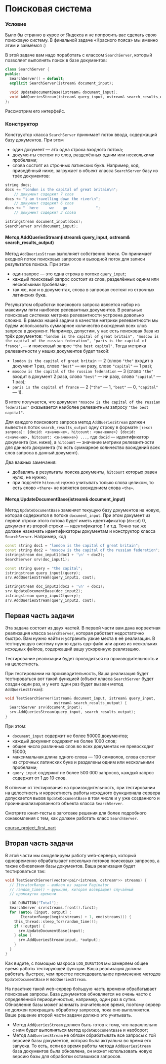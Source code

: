 # Поисковая система

### Условие

Было бы странно в курсе от Яндекса и не попросить вас сделать свою поисковую систему. В финальной задаче «Красного пояса» мы именно этим и займёмся :)

В этой задаче вам надо поработать с классом `SearchServer`, который позволяет выполнять поиск в базе документов:

```c++
class SearchServer {
public:
  SearchServer() = default;
  explicit SearchServer(istream& document_input);

  void UpdateDocumentBase(istream& document_input);
  void AddQueriesStream(istream& query_input, ostream& search_results_output);
};
```
Рассмотрим его интерфейс.

### Конструктор

Конструктор класса `SearchServer` принимает поток ввода, содержащий базу документов. При этом

* один документ — это одна строка входного потока;
* документы состоят из слов, разделённых одним или несколькими пробелами;
* слова состоят из строчных латинских букв. Например, код, приведённый ниже, загружает в объект класса `SearchServer` базу из трёх документов:

```c++
string docs;
docs += "london is the capital of great britain\n";
    // документ содержит 7 слов
docs += "i am travelling down the river\n";
    // документ содержит 6 слов
docs += "  here     we    go             ";
    // документ содержит 3 слова

istringstream document_input(docs);
SearchServer srv(document_input);
```
#### Метод AddQueriesStream(istream& query_input, ostream& search_results_output)

Метод `AddQueriesStream` выполняет собственно поиск. Он принимает входной поток поисковых запросов и выходной поток для записи результатов поиска. При этом

* один запрос — это одна строка в потоке `query_input`;
* каждый поисковый запрос состоит из слов, разделённых одним или несколькими пробелами;
* так же, как и в документах, слова в запросах состоят из строчных латинских букв.

Результатом обработки поискового запроса является набор из максимум пяти наиболее релевантных документов. В реальных поисковых системах метрика релевантности устроена довольно сложно. В рамках нашей задачи в качестве метрики релевантности мы будем использовать суммарное количество вхождений всех слов запроса в документ. Например, допустим, у нас есть поисковая база из трёх документов: `"london is the capital of great britain", "moscow is the capital of the russian federation", "paris is the capital of france"`, — и поисковый запрос `"the best capital"`. Тогда метрика релевантности у наших документов будет такой:

* `london is the capital of great britain` — 2 (слово `"the"` входит в документ 1 раз, слово `"best"` — ни разу, слово `"capital"` — 1 раз);
* `moscow is the capital of the russian federation` — 3 (слово `"the"` входит в документ 2 раза, слово `"best"` — ни разу, слово `"capital"` — 1 раз);
* `paris is the capital of france` — 2 (`"the"` — 1, `"best"` — 0, `"capital"` — 1).

В итоге получается, что документ `"moscow is the capital of the russian federation"` оказывается наиболее релевантным запросу `"the best capital"`.

Для каждого поискового запроса метод `AddQueriesStream` должен вывести в поток `search_results_output` одну строку в формате `[текст запроса]: {docid: <значение>, hitcount: <значение>} {docid: <значение>, hitcount: <значение>} ...,` где `docid` — идентификатор документа (см. ниже), а `hitcount` — значение метрики релевантности для данного документа (то есть суммарное количество вхождений всех слов запроса в данный документ).

Два важных замечания:

* добавлять в результаты поиска документы, `hitcount` которых равен нулю, не нужно;
* при подсчёте `hitcount` нужно учитывать только слова целиком, то есть слово `«there»` не является вхождением слова `«the»`.

#### Метод UpdateDocumentBase(istream& document_input)

Метод `UpdateDocumentBase` заменяет текущую базу документов на новую, которая содержится в потоке `document_input`. При этом документ из первой строки этого потока будет иметь идентификатор (`docid`) 0, документ из второй строки — идентификатор 1 и т.д. Точно так же должен назначать идентификаторы документам и конструктор класса `SearchServer`. Например, код

```c++
const string doc1 = "london is the capital of great britain";
const string doc2 = "moscow is the capital of the russian federation";
istringstream doc_input1(doc1 + '\n' + doc2);
SearchServer srv(doc_input1);

const string query = "the capital";
istringstream query_input1(query);
srv.AddQueriesStream(query_input1, cout);

istringstream doc_input2(doc2 + '\n' + doc1);
srv.UpdateDocumentBase(doc_input2);
istringstream query_input2(query);
srv.AddQueriesStream(query_input2, cout);
```

## Первая часть задачи

Эта задача состоит из двух частей. В первой части вам дана корректная реализация класса `SearchServer`, которая работает недостаточно быстро. Вам нужно найти и устранить узкие места в её реализации. В тестирующую систему нужно сдать cpp-файл или архив из нескольких исходных файлов, содержащий вашу ускоренную реализацию.

Тестирование реализации будет проводиться на производительность и на целостность.

При тестировании на производительность, Ваша реализация будет тестироваться вот такой функцией (объект класса `SearchServer` будет создан один раз, и у него один раз будет вызван метод `AddQueriesStream`):

```c++
void TestSearchServer(istream& document_input, istream& query_input,
                      ostream& search_results_output) {
  SearchServer srv(document_input);
  srv.AddQueriesStream(query_input, search_results_output);
}
```
При этом:

* `document_input` содержит не более 50000 документов;
* каждый документ содержит не более 1000 слов;
* общее число различных слов во всех документах не превосходит 15000;
* максимальная длина одного слова — 100 символов, слова состоят из строчных латинских букв и разделены одним или несколькими пробелами;
* `query_input` содержит не более 500 000 запросов, каждый запрос содержит от 1 до 10 слов.

В отличие от тестирования на производительность, при тестировании на целостность и корректность работы исходного функционала сервера допускается вызов `UpdateDocumentBase` в том числе и у уже созданного и проинициализированного объекта класса `SearchServer`.

Смотрите юнит-тесты в заготовке решения для более подробного ознакомления с тем, как должен работать класс `SearchServer`.

[course_project_first_part](source/)

## Вторая часть задачи

В этой части мы смоделируем работу web-сервера, который одновременно обрабатывает несколько потоков поисковых запросов, а также обновления базы документов. Ваша реализация будет тестироваться так:

```c++
void TestSearchServer(vector<pair<istream, ostream*>> streams) {
  // IteratorRange — шаблон из задачи Paginator
  // random_time() — функция, которая возвращает случайный
  // промежуток времени

  LOG_DURATION("Total");
  SearchServer srv(streams.front().first);
  for (auto& [input, output] :
       IteratorRange(begin(streams) + 1, end(streams))) {
    this_thread::sleep_for(random_time());
    if (!output) {
      srv.UpdateDocumentBase(input);
    } else {
      srv.AddQueriesStream(input, *output);
    }
  }
}
```
Как видите, с помощью макроса `LOG_DURATION` мы замеряем общее время работы тестирующей функции. Ваша реализация должна работать быстрее, чем простое последовательное применение методов `UpdateDocumentBase` и `AddQueriesStream`.

На практике такой web-сервер бо̀льшую часть времени обрабатывает поисковые запросы. База документов обновляется не очень часто с определённой периодичностью, например, один раз в сутки. Обновление базы может занимать значительное время, поэтому сервер не должен прекращать обработку запросов, пока оно выполняется. Ваше решение второй части задачи должно это учитывать.

* Метод `AddQueriesStream` должен быть готов к тому, что параллельно с ним будет выполняться метод `UpdateDocumentBase` и наоборот;
* Метод `AddQueriesStream` не обязан обрабатывать все запросы с той версией базы документов, которая была актуальна во время его запуска. То есть, если во время работы метода `AddQueriesStream` база документов была обновлена, он может использовать новую версию базы для обработки оставшихся запросов.



